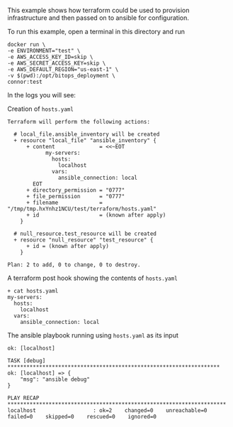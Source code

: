 This example shows how terraform could be used to provision infrastructure and then passed on to ansible for configuration.

To run this example, open a terminal in this directory and run
```
docker run \
-e ENVIRONMENT="test" \
-e AWS_ACCESS_KEY_ID=skip \
-e AWS_SECRET_ACCESS_KEY=skip \
-e AWS_DEFAULT_REGION="us-east-1" \
-v $(pwd):/opt/bitops_deployment \
connor:test
```

In the logs you will see:

Creation of `hosts.yaml`
```
Terraform will perform the following actions:

  # local_file.ansible_inventory will be created
  + resource "local_file" "ansible_inventory" {
      + content              = <<~EOT
            my-servers:
              hosts:
                localhost  
              vars:
                ansible_connection: local
        EOT
      + directory_permission = "0777"
      + file_permission      = "0777"
      + filename             = "/tmp/tmp.hxYnhz1NCU/test/terraform/hosts.yaml"
      + id                   = (known after apply)
    }

  # null_resource.test_resource will be created
  + resource "null_resource" "test_resource" {
      + id = (known after apply)
    }

Plan: 2 to add, 0 to change, 0 to destroy.
```

A terraform post hook showing the contents of `hosts.yaml`
```
+ cat hosts.yaml
my-servers:
  hosts:
    localhost  
  vars:
    ansible_connection: local
```

The ansible playbook running using `hosts.yaml` as its input
```
ok: [localhost]

TASK [debug] *******************************************************************
ok: [localhost] => {
    "msg": "ansible debug"
}

PLAY RECAP *********************************************************************
localhost                  : ok=2    changed=0    unreachable=0    failed=0    skipped=0    rescued=0    ignored=0   
```